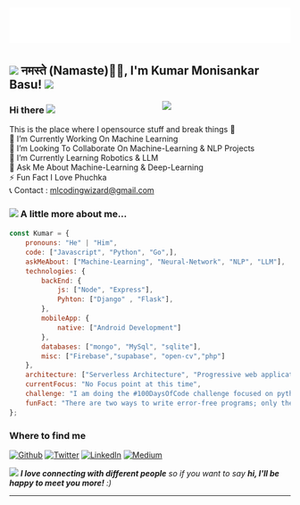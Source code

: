 <h1 align="center">
  <img src="https://raw.githubusercontent.com/Kumar-Monisankar-Basu/Test-Readme/main/name.svg" alt="Marton Lederer" />
</h1>

<h2><img src="https://emojis.slackmojis.com/emojis/images/1531849430/4246/blob-sunglasses.gif?1531849430" width="30"/> नमस्ते (Namaste)🙏🏻, I'm Kumar Monisankar Basu! <img src="https://media.giphy.com/media/12oufCB0MyZ1Go/giphy.gif" width="50"></h2>
<img align='right' src="https://media.giphy.com/media/M9gbBd9nbDrOTu1Mqx/giphy.gif" width="230">

### Hi there <a href="https://www.gautamkrishnar.com/"><img src="https://media.giphy.com/media/hvRJCLFzcasrR4ia7z/giphy.gif" width="5%"></a>
This is the place where I opensource stuff and break things :rofl:<br>
🔭 I’m Currently Working On Machine Learning<br>👯 I’m Looking To Collaborate On Machine-Learning & NLP Projects<br>🌱 I’m Currently Learning Robotics & LLM<br>💬 Ask Me About Machine-Learning & Deep-Learning<br>⚡ Fun Fact I Love Phuchka <br>📞 Contact : mlcodingwizard@gmail.com




### <img src="https://media.giphy.com/media/VgCDAzcKvsR6OM0uWg/giphy.gif" width="50"> A little more about me...  

```javascript
const Kumar = {
    pronouns: "He" | "Him",
    code: ["Javascript", "Python", "Go",],
    askMeAbout: ["Machine-Learning", "Neural-Network", "NLP", "LLM"],
    technologies: {
        backEnd: {
            js: ["Node", "Express"],
            Pyhton: ["Django" , "Flask"],
        },
        mobileApp: {
            native: ["Android Development"]
        },
        databases: ["mongo", "MySql", "sqlite"],
        misc: ["Firebase","supabase", "open-cv","php"]
    },
    architecture: ["Serverless Architecture", "Progressive web applications","microservices", "event-driven", "design system pattern"],
    currentFocus: "No Focus point at this time",
    challenge: "I am doing the #100DaysOfCode challenge focused on python and Machine-Learning",
    funFact: "There are two ways to write error-free programs; only the third one works"
};
```



<h3>Where to find me</h3>
<p><a href="https://github.com/thmsgbrt" target="_blank"><img alt="Github" src="https://img.shields.io/badge/GitHub-%2312100E.svg?&style=for-the-badge&logo=Github&logoColor=white" /></a> <a href="https://twitter.com/Guibz16" target="_blank"><img alt="Twitter" src="https://img.shields.io/badge/twitter-%231DA1F2.svg?&style=for-the-badge&logo=twitter&logoColor=white" /></a> <a href="https://www.linkedin.com/in/thomas-guibert" target="_blank"><img alt="LinkedIn" src="https://img.shields.io/badge/linkedin-%230077B5.svg?&style=for-the-badge&logo=linkedin&logoColor=white" /></a> <a href="https://medium.com/@th.guibert" target="_blank"><img alt="Medium" src="https://img.shields.io/badge/medium-%2312100E.svg?&style=for-the-badge&logo=medium&logoColor=white" /></a>
</p>



<img src="https://media.giphy.com/media/LnQjpWaON8nhr21vNW/giphy.gif" width="60"> <em><b>I love connecting with different people</b> so if you want to say <b>hi, I'll be happy to meet you more!</b> :)</em>

---
